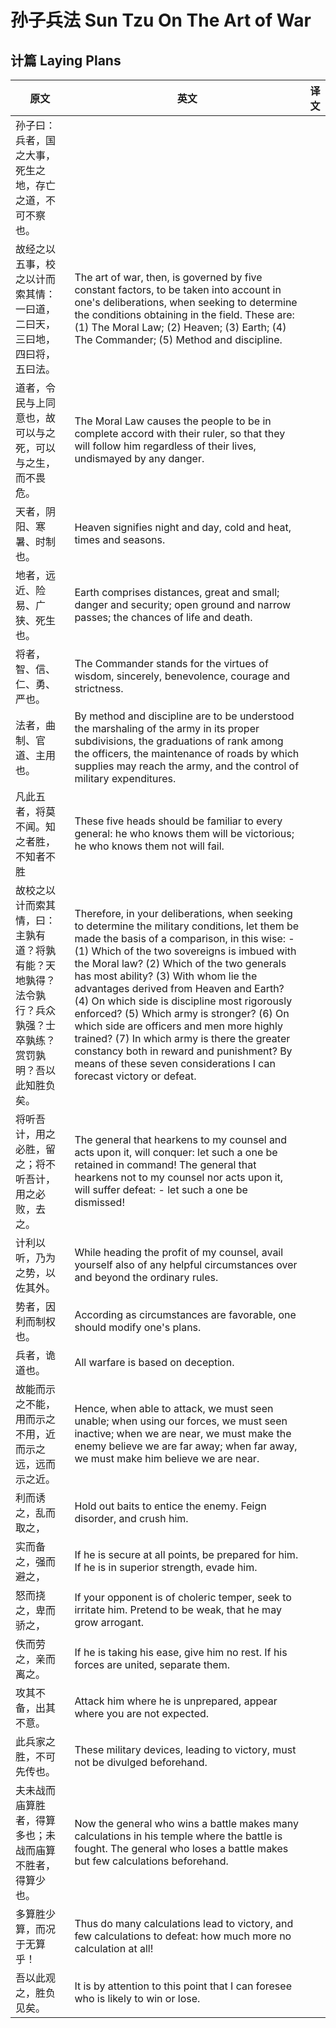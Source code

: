 # 孙子兵法 Sun Tzu On The Art of War

## 计篇 Laying Plans

| 原文                                                      | 英文                                                                                                                                                                                                                                                                                                                                                                                                                                                                                                                                                                                                                                         | 译文 |
|---------------------------------------------------------|--------------------------------------------------------------------------------------------------------------------------------------------------------------------------------------------------------------------------------------------------------------------------------------------------------------------------------------------------------------------------------------------------------------------------------------------------------------------------------------------------------------------------------------------------------------------------------------------------------------------------------------------|----|
| 孙子曰：兵者，国之大事，死生之地，存亡之道，不可不察也。                            |                                                                                                                                                                                                                                                                                                                                                                                                                                                                                                                                                                                                                                            |    |
| 故经之以五事，校之以计而索其情：一曰道，二曰天，三曰地，四曰将，五曰法。                    | The art of war, then, is governed by five constant factors, to be taken into account in one's deliberations, when seeking to determine the conditions obtaining in the field. These are: (1) The Moral Law; (2) Heaven; (3) Earth; (4) The Commander; (5) Method and discipline.                                                                                                                                                                                                                                                                                                                                                           |    |
| 道者，令民与上同意也，故可以与之死，可以与之生，而不畏危。                           | The Moral Law causes the people to be in complete accord with their ruler, so that they will follow him regardless of their lives, undismayed by any danger.                                                                                                                                                                                                                                                                                                                                                                                                                                                                               |    |
| 天者，阴阳、寒暑、时制也。                                           | Heaven signifies night and day, cold and heat, times and seasons.                                                                                                                                                                                                                                                                                                                                                                                                                                                                                                                                                                          |    |
| 地者，远近、险易、广狭、死生也。                                        | Earth comprises distances, great and small; danger and security; open ground and narrow passes; the chances of life and death.                                                                                                                                                                                                                                                                                                                                                                                                                                                                                                             |    |
| 将者，智、信、仁、勇、严也。                                          | The Commander stands for the virtues of wisdom, sincerely, benevolence, courage and strictness.                                                                                                                                                                                                                                                                                                                                                                                                                                                                                                                                            |    |
| 法者，曲制、官道、主用也。                                           | By method and discipline are to be understood the marshaling of the army in its proper subdivisions, the graduations of rank among the officers, the maintenance of roads by which supplies may reach the army, and the control of military expenditures.                                                                                                                                                                                                                                                                                                                                                                                  |    |
| 凡此五者，将莫不闻。知之者胜，不知者不胜                                    | These five heads should be familiar to every general: he who knows them will be victorious; he who knows them not will fail.                                                                                                                                                                                                                                                                                                                                                                                                                                                                                                               |    |
| 故校之以计而索其情，曰：主孰有道？将孰有能？天地孰得？法令孰行？兵众孰强？士卒孰练？赏罚孰明？吾以此知胜负矣。 | Therefore, in your deliberations, when seeking to determine the military conditions, let them be made the basis of a comparison, in this wise: - (1) Which of the two sovereigns is imbued  with the Moral law? (2) Which of the two generals has most ability? (3) With whom lie the advantages derived from Heaven and Earth? (4) On which side is discipline most rigorously enforced? (5) Which army is stronger? (6) On which side are officers and men more highly trained? (7) In which army is there the greater constancy both in reward and punishment? By means of these seven considerations I can forecast victory or defeat. |    |
| 将听吾计，用之必胜，留之；将不听吾计，用之必败，去之。                             | The general that hearkens to my counsel and acts upon it, will conquer: let such a one be retained in command! The general that hearkens not to my counsel nor acts upon it, will suffer defeat: - let such a one be dismissed!                                                                                                                                                                                                                                                                                                                                                                                                            |    |
| 计利以听，乃为之势，以佐其外。                                         | While heading the profit of my counsel, avail yourself also of any helpful circumstances over and beyond the ordinary rules.                                                                                                                                                                                                                                                                                                                                                                                                                                                                                                               |    |
| 势者，因利而制权也。                                              | According as circumstances are favorable, one should modify one's plans.                                                                                                                                                                                                                                                                                                                                                                                                                                                                                                                                                                   |    |
| 兵者，诡道也。                                                 | All warfare is based on deception.                                                                                                                                                                                                                                                                                                                                                                                                                                                                                                                                                                                                         |    |
| 故能而示之不能，用而示之不用，近而示之远，远而示之近。                             | Hence, when able to attack, we must seen unable; when using our forces, we must seen inactive; when we are near, we must make the enemy believe we are far away; when far away, we must make him believe we are near.                                                                                                                                                                                                                                                                                                                                                                                                                      |    |
| 利而诱之，乱而取之，                                              | Hold out baits to entice the enemy. Feign disorder, and crush him.                                                                                                                                                                                                                                                                                                                                                                                                                                                                                                                                                                         |    |
| 实而备之，强而避之，                                              | If he is secure at all points, be prepared for him. If he is in superior strength, evade him.                                                                                                                                                                                                                                                                                                                                                                                                                                                                                                                                              |    |
| 怒而挠之，卑而骄之，                                              | If your opponent is of choleric temper, seek to irritate him. Pretend to be weak, that he may grow arrogant.                                                                                                                                                                                                                                                                                                                                                                                                                                                                                                                               |    |
| 佚而劳之，亲而离之。                                              | If he is taking his ease, give him no rest. If his forces are united, separate them.                                                                                                                                                                                                                                                                                                                                                                                                                                                                                                                                                       |    |
| 攻其不备，出其不意。                                              | Attack him where he is unprepared, appear where you are not expected.                                                                                                                                                                                                                                                                                                                                                                                                                                                                                                                                                                      |    |
| 此兵家之胜，不可先传也。                                            | These military devices, leading to victory, must not be divulged beforehand.                                                                                                                                                                                                                                                                                                                                                                                                                                                                                                                                                               |    |
| 夫未战而庙算胜者，得算多也；未战而庙算不胜者，得算少也。                            | Now the general who wins a battle makes many calculations in his temple where the battle is fought. The general who loses a battle makes but few calculations beforehand.                                                                                                                                                                                                                                                                                                                                                                                                                                                                  |    |
| 多算胜少算，而况于无算乎！                                           | Thus do many calculations lead to victory, and few calculations to defeat: how much more no calculation at all!                                                                                                                                                                                                                                                                                                                                                                                                                                                                                                                            |    |
| 吾以此观之，胜负见矣。                                             | It is by attention to this point that I can foresee who is likely to win or lose.                                                                                                                                                                                                                                                                                                                                                                                                                                                                                                                                                          |    |

